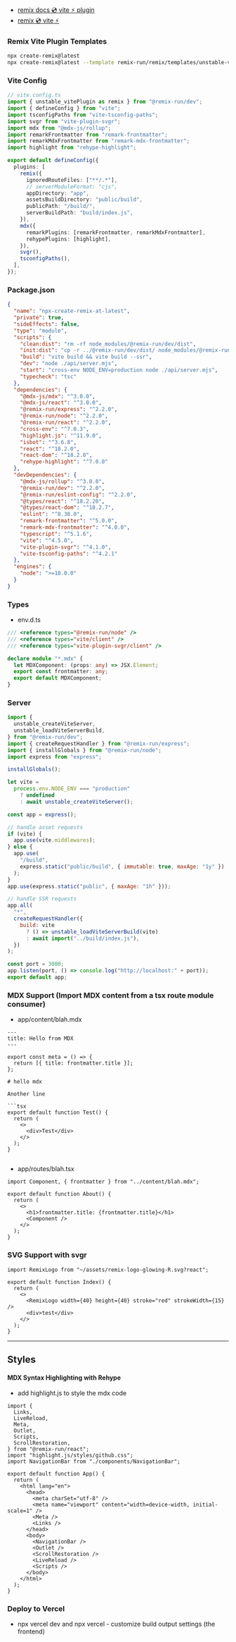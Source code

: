 - [remix docs 💿 vite ⚡️ plugin](https://remix.run/docs/en/main/future/vite)
- [remix 💿 vite ⚡️](https://www.youtube.com/watch?v=B_vIp4xETl4)
### Remix Vite Plugin Templates

```sh
npx create-remix@latest
npx create-remix@latest --template remix-run/remix/templates/unstable-vite-express
```

### Vite Config

```ts
// vite.config.ts
import { unstable_vitePlugin as remix } from "@remix-run/dev";
import { defineConfig } from "vite";
import tsconfigPaths from "vite-tsconfig-paths";
import svgr from "vite-plugin-svgr";
import mdx from "@mdx-js/rollup";
import remarkFrontmatter from "remark-frontmatter";
import remarkMdxFrontmatter from "remark-mdx-frontmatter";
import highlight from "rehype-highlight";

export default defineConfig({
  plugins: [
    remix({
      ignoredRouteFiles: ["**/.*"],
      // serverModuleFormat: "cjs",
      appDirectory: "app",
      assetsBuildDirectory: "public/build",
      publicPath: "/build/",
      serverBuildPath: "build/index.js",
    }),
    mdx({
      remarkPlugins: [remarkFrontmatter, remarkMdxFrontmatter],
      rehypePlugins: [highlight],
    }),
    svgr(),
    tsconfigPaths(),
  ],
});
```

### Package.json

```json
{
  "name": "npx-create-remix-at-latest",
  "private": true,
  "sideEffects": false,
  "type": "module",
  "scripts": {
    "clean:dist": "rm -rf node_modules/@remix-run/dev/dist",
    "init:dist": "cp -r ../@remix-run/dev/dist/ node_modules/@remix-run/dev/",
    "build": "vite build && vite build --ssr",
    "dev": "node ./api/server.mjs",
    "start": "cross-env NODE_ENV=production node ./api/server.mjs",
    "typecheck": "tsc"
  },
  "dependencies": {
    "@mdx-js/mdx": "^3.0.0",
    "@mdx-js/react": "^3.0.0",
    "@remix-run/express": "^2.2.0",
    "@remix-run/node": "^2.2.0",
    "@remix-run/react": "^2.2.0",
    "cross-env": "^7.0.3",
    "highlight.js": "^11.9.0",
    "isbot": "^3.6.8",
    "react": "^18.2.0",
    "react-dom": "^18.2.0",
    "rehype-highlight": "^7.0.0"
  },
  "devDependencies": {
    "@mdx-js/rollup": "^3.0.0",
    "@remix-run/dev": "^2.2.0",
    "@remix-run/eslint-config": "^2.2.0",
    "@types/react": "^18.2.20",
    "@types/react-dom": "^18.2.7",
    "eslint": "^8.38.0",
    "remark-frontmatter": "^5.0.0",
    "remark-mdx-frontmatter": "^4.0.0",
    "typescript": "^5.1.6",
    "vite": "^4.5.0",
    "vite-plugin-svgr": "^4.1.0",
    "vite-tsconfig-paths": "^4.2.1"
  },
  "engines": {
    "node": ">=18.0.0"
  }
}
```

### Types
- env.d.ts
```ts
/// <reference types="@remix-run/node" />
/// <reference types="vite/client" />
/// <reference types="vite-plugin-svgr/client" />

declare module "*.mdx" {
  let MDXComponent: (props: any) => JSX.Element;
  export const frontmatter: any;
  export default MDXComponent;
}
```

### Server

```js
import {
  unstable_createViteServer,
  unstable_loadViteServerBuild,
} from "@remix-run/dev";
import { createRequestHandler } from "@remix-run/express";
import { installGlobals } from "@remix-run/node";
import express from "express";

installGlobals();

let vite =
  process.env.NODE_ENV === "production"
    ? undefined
    : await unstable_createViteServer();

const app = express();

// handle asset requests
if (vite) {
  app.use(vite.middlewares);
} else {
  app.use(
    "/build",
    express.static("public/build", { immutable: true, maxAge: "1y" })
  );
}
app.use(express.static("public", { maxAge: "1h" }));

// handle SSR requests
app.all(
  "*",
  createRequestHandler({
    build: vite
      ? () => unstable_loadViteServerBuild(vite)
      : await import("../build/index.js"),
  })
);

const port = 3000;
app.listen(port, () => console.log("http://localhost:" + port));
export default app;
```


### MDX Support (Import MDX content from a tsx route module consumer)
- app/content/blah.mdx
```mdx
---
title: Hello from MDX
---

export const meta = () => {
  return [{ title: frontmatter.title }];
};

# hello mdx

Another line

```tsx
export default function Test() {
  return (
    <>
      <div>Test</div>
    </>
  );
}
```
```

```

- app/routes/blah.tsx
```tsx
import Component, { frontmatter } from "../content/blah.mdx";

export default function About() {
  return (
    <>
      <h1>frontmatter.title: {frontmatter.title}</h1>
      <Component />
    </>
  );
}
```

### SVG Support with svgr

```tsx
import RemixLogo from "~/assets/remix-logo-glowing-R.svg?react";

export default function Index() {
  return (
    <>
      <RemixLogo width={40} height={40} stroke="red" strokeWidth={15} />
      <div>test</div>
    </>
  );
}
```

-----
## Styles

#### MDX Syntax Highlighting with Rehype

- add highlight.js to style the mdx code
```tsx
import {
  Links,
  LiveReload,
  Meta,
  Outlet,
  Scripts,
  ScrollRestoration,
} from "@remix-run/react";
import "highlight.js/styles/github.css";
import NavigationBar from "./components/NavigationBar";

export default function App() {
  return (
    <html lang="en">
      <head>
        <meta charSet="utf-8" />
        <meta name="viewport" content="width=device-width, initial-scale=1" />
        <Meta />
        <Links />
      </head>
      <body>
        <NavigationBar />
        <Outlet />
        <ScrollRestoration />
        <LiveReload />
        <Scripts />
      </body>
    </html>
  );
}
```

### Deploy to Vercel

- npx vercel dev and npx vercel - customize build output settings (the frontend) 
```sh

```